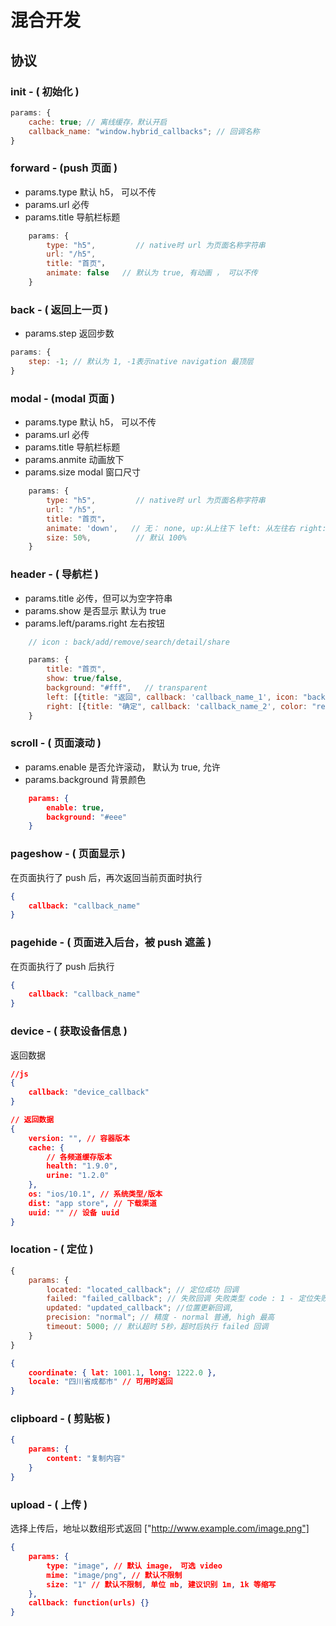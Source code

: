 # 混合开发

## 协议

### init - ( 初始化 )

```js
params: {
	cache: true; // 离线缓存，默认开启
	callback_name: "window.hybrid_callbacks"; // 回调名称
}
```

### forward - (push 页面 )

* params.type 默认 h5， 可以不传
* params.url 必传
* params.title 导航栏标题

```js
    params: {
        type: "h5",         // native时 url 为页面名称字符串
        url: "/h5",
        title: "首页"，
        animate: false   // 默认为 true, 有动画 ， 可以不传
    }
```

### back - ( 返回上一页 )

* params.step 返回步数

```js
params: {
	step: -1; // 默认为 1, -1表示native navigation 最顶层
}
```

### modal - (modal 页面 )

* params.type 默认 h5， 可以不传
* params.url 必传
* params.title 导航栏标题
* params.anmite 动画放下
* params.size modal 窗口尺寸

```js
    params: {
        type: "h5",         // native时 url 为页面名称字符串
        url: "/h5",
        title: "首页"，
        animate: 'down',   // 无： none, up:从上往下 left: 从左往右 right: 从右往左, 默认为down
        size: 50%,          // 默认 100%
    }
```

### header - ( 导航栏 )

* params.title 必传，但可以为空字符串
* params.show 是否显示 默认为 true
* params.left/params.right 左右按钮

```js
    // icon : back/add/remove/search/detail/share

    params: {
        title: "首页",
        show: true/false,
        background: "#fff",   // transparent
        left: [{title: "返回", callback: 'callback_name_1', icon: "back"}],
        right: [{title: "确定", callback: 'callback_name_2', color: "red", icon: ""}]
    }
```

### scroll - ( 页面滚动 )

* params.enable 是否允许滚动， 默认为 true, 允许
* params.background 背景颜色

```json
    params: {
        enable: true,
        background: "#eee"
    }
```

### pageshow - ( 页面显示 )

在页面执行了 push 后，再次返回当前页面时执行

```json
{
	callback: "callback_name"
}
```

### pagehide - ( 页面进入后台，被 push 遮盖 )

在页面执行了 push 后执行

```json
{
	callback: "callback_name"
}
```

### device - ( 获取设备信息 )

返回数据

```json
//js
{
	callback: "device_callback"
}
```

```json
// 返回数据
{
	version: "", // 容器版本
	cache: {
		// 各频道缓存版本
		health: "1.9.0",
		urine: "1.2.0"
	},
	os: "ios/10.1", // 系统类型/版本
	dist: "app store", // 下载渠道
	uuid: "" // 设备 uuid
}
```

### location - ( 定位 )

```js
{
	params: {
		located: "located_callback"; // 定位成功 回调
		failed: "failed_callback"; // 失败回调 失败类型 code : 1 - 定位失败 2 - 无权限
		updated: "updated_callback"; //位置更新回调,
		precision: "normal"; // 精度 - normal 普通, high 最高
		timeout: 5000; // 默认超时 5秒，超时后执行 failed 回调
	}
}
```

```json
{
	coordinate: { lat: 1001.1, long: 1222.0 },
	locale: "四川省成都市" // 可用时返回
}
```

### clipboard - ( 剪贴板 )

```json
{
	params: {
		content: "复制内容"
	}
}
```

### upload - ( 上传 )

选择上传后，地址以数组形式返回 ["http://www.example.com/image.png"]

```json
{
	params: {
		type: "image", // 默认 image， 可选 video
		mime: "image/png", // 默认不限制
		size: "1" // 默认不限制, 单位 mb, 建议识别 1m, 1k 等缩写
	},
	callback: function(urls) {}
}
```
